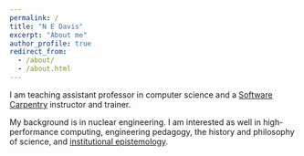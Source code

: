 ```yaml
---
permalink: /
title: "N E Davis"
excerpt: "About me"
author_profile: true
redirect_from:
  - /about/
  - /about.html
---
```


I am teaching assistant professor in computer science and a [Software Carpentry](https://www.software-carpentry.org/) instructor and trainer.

My background is in nuclear engineering.  I am interested as well in high-performance computing, engineering pedagogy, the history and philosophy of science, and [institutional epistemology](https://old.reddit.com/r/InStep/).
